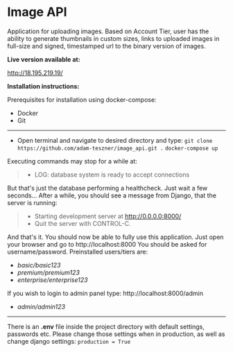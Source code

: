 # Image API

Application for uploading images. 
Based on Account Tier, user has the ability to generate thumbnails in custom sizes, links to uploaded images in full-size and signed, timestamped url to the binary version of images.

**Live version available at:**

http://18.195.219.19/

**Installation instructions:**

Prerequisites for installation using docker-compose:
- Docker
- Git
---

- Open terminal and navigate to desired directory and type:
	`git clone https://github.com/adam-teszner/image_api.git .`
	`docker-compose up`

Executing commands may stop for a while at: 
> - LOG:  database system is ready to accept connections

But that's just the database performing a healthcheck. Just wait a few seconds...
After a while,  you should see a message from Django, that the server is running:
> - Starting development server at http://0.0.0.0:8000/
> - Quit the server with CONTROL-C.

And that's it. You should now be able to fully use this application.
Just open your browser and go to http://localhost:8000
You should be asked for username/password. Preinstalled users/tiers are:

- *basic/basic123*
- *premium/premium123*
- *enterprise/enterprise123*

If you wish to login to admin panel type: http://localhost:8000/admin

- *admin/admin123*

---

There is an **.env** file inside the project directory with default settings, passwords etc.
Please change those settings when in production, as well as change django settings:
`production = True`
